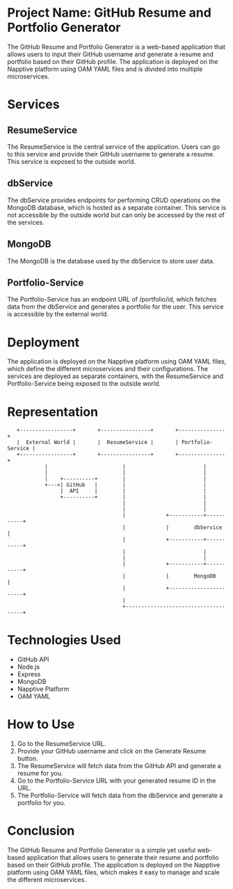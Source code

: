 # Project Name: GitHub Resume and Portfolio Generator
The GitHub Resume and Portfolio Generator is a web-based application that allows users to input their GitHub username and generate a resume and portfolio based on their GitHub profile. The application is deployed on the Napptive platform using OAM YAML files and is divided into multiple microservices.

# Services
## ResumeService
The ResumeService is the central service of the application. Users can go to this service and provide their GitHub username to generate a resume. This service is exposed to the outside world.

## dbService
The dbService provides endpoints for performing CRUD operations on the MongoDB database, which is hosted as a separate container. This service is not accessible by the outside world but can only be accessed by the rest of the services.

## MongoDB
The MongoDB is the database used by the dbService to store user data.

## Portfolio-Service
The Portfolio-Service has an endpoint URL of /portfolio/id, which fetches data from the dbService and generates a portfolio for the user. This service is accessible by the external world.

# Deployment
The application is deployed on the Napptive platform using OAM YAML files, which define the different microservices and their configurations. The services are deployed as separate containers, with the ResumeService and Portfolio-Service being exposed to the outside world.

# Representation
```
   +-----------------+       +----------------+       +---------------+
   |  External World |       |  ResumeService |       | Portfolio-Service |
   +-----------------+       +----------------+       +---------------+
            |                        |                         |
            |                        |                         |
            |    +----------+        |                         |
            +--->| GitHub   |        |                         |
                 |  API     |        |                         |
                 +----------+        |                         |
                                     |                         |
                                     |                         |
                                     |             +-----------+-----------+
                                     |             |        dbService        |
                                     |             +-----------+-----------+
                                     |                         |
                                     |                         |
                                     |             +-----------+-----------+
                                     |             |        MongoDB         |
                                     |             +-----------------------+
                                     |                                    
                                     +-------------------------------------+

```
# Technologies Used
- GitHub API
- Node.js
- Express
- MongoDB
- Napptive Platform
- OAM YAML

# How to Use
1. Go to the ResumeService URL.
2. Provide your GitHub username and click on the Generate Resume button.
3. The ResumeService will fetch data from the GitHub API and generate a resume for you.
4. Go to the Portfolio-Service URL with your generated resume ID in the URL.
5. The Portfolio-Service will fetch data from the dbService and generate a portfolio for you.

# Conclusion
The GitHub Resume and Portfolio Generator is a simple yet useful web-based application that allows users to generate their resume and portfolio based on their GitHub profile. The application is deployed on the Napptive platform using OAM YAML files, which makes it easy to manage and scale the different microservices.